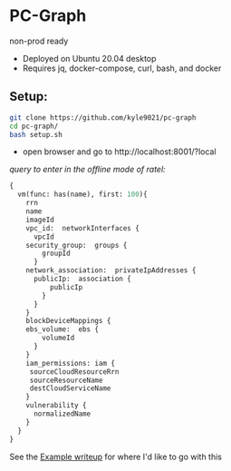 # PC-Graph
non-prod ready

* Deployed on Ubuntu 20.04 desktop 
* Requires jq, docker-compose, curl, bash, and docker


## Setup:


```bash
git clone https://github.com/kyle9021/pc-graph
cd pc-graph/
bash setup.sh
```

* open browser and go to http://localhost:8001/?local

_query to enter in the offline mode of ratel:_

```graphql
{
  vm(func: has(name), first: 100){
    rrn
    name
    imageId
    vpc_id:  networkInterfaces {
      vpcId
    security_group:  groups {
        groupId
      }
    network_association:  privateIpAddresses {
      publicIp:  association {
          publicIp
        }
      }
    }
    blockDeviceMappings {
    ebs_volume:  ebs {
        volumeId
      }
    }
    iam_permissions: iam {
     sourceCloudResourceRrn
     sourceResourceName
     destCloudServiceName
    }
    vulnerability {
      normalizedName
    }
  }
}
```
See the [Example writeup](./examples/jq-rdf-bash.md) for where I'd like to go with this
